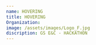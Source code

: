 ```yaml
---
name: HOVERING
title: HOVERING
Organization: 
image: /assets/images/Logo_F.jpg
discription: GS E&C - HACKATHON
---
```

